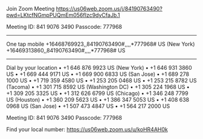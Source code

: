 Join Zoom Meeting
https://us06web.zoom.us/j/84190763490?pwd=LKtcfNGmpPUQmEm056fIzc9dyCfaJb.1

Meeting ID:  841 9076 3490
Passcode: 777968

---

One tap mobile
+16468769923,,84190763490#,,,,*777968# US (New York)
+16469313860,,84190763490#,,,,*777968# US

---

Dial by your location
• +1 646 876 9923 US (New York)
• +1 646 931 3860 US
• +1 669 444 9171 US
• +1 669 900 6833 US (San Jose)
• +1 689 278 1000 US
• +1 719 359 4580 US
• +1 253 205 0468 US
• +1 253 215 8782 US (Tacoma)
• +1 301 715 8592 US (Washington DC)
• +1 305 224 1968 US
• +1 309 205 3325 US
• +1 312 626 6799 US (Chicago)
• +1 346 248 7799 US (Houston)
• +1 360 209 5623 US
• +1 386 347 5053 US
• +1 408 638 0968 US (San Jose)
• +1 507 473 4847 US
• +1 564 217 2000 US

Meeting ID:  841 9076 3490
Passcode: 777968

Find your local number: https://us06web.zoom.us/u/koHR4AH0k



